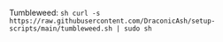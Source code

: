 Tumbleweed: ```sh
curl -s https://raw.githubusercontent.com/DraconicAsh/setup-scripts/main/tumbleweed.sh | sudo sh```
